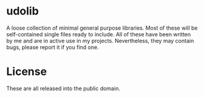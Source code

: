 # udolib

A loose collection of minimal general purpose libraries. Most of these will be self-contained single files ready to include. 
All of these have been written by me and are in active use in my projects. Nevertheless, they may contain bugs, please
report it if you find one.

# License

These are all released into the public domain.